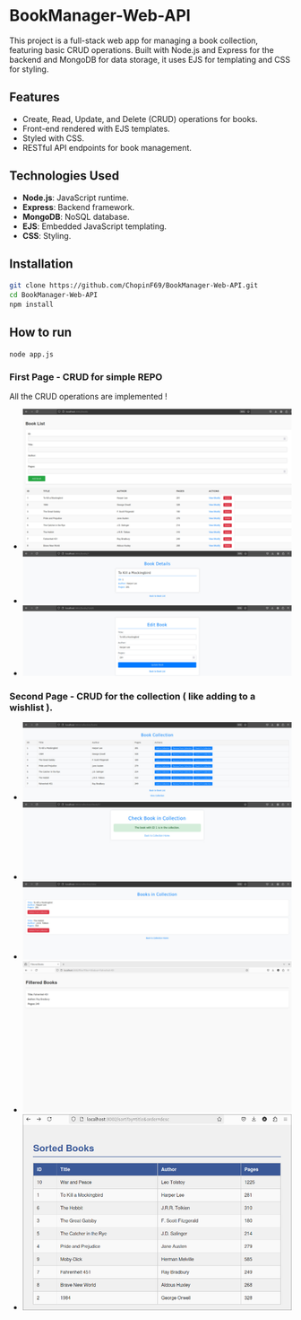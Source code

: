 # BookManager-Web-API

This project is a full-stack web app for managing a book collection, featuring basic CRUD operations. Built with Node.js and Express for the backend and MongoDB for data storage, it uses EJS for templating and CSS for styling.

## Features

- Create, Read, Update, and Delete (CRUD) operations for books.
- Front-end rendered with EJS templates.
- Styled with CSS.
- RESTful API endpoints for book management.

## Technologies Used

- **Node.js**: JavaScript runtime.
- **Express**: Backend framework.
- **MongoDB**: NoSQL database.
- **EJS**: Embedded JavaScript templating.
- **CSS**: Styling.

## Installation

   ```bash
   git clone https://github.com/ChopinF69/BookManager-Web-API.git
   cd BookManager-Web-API
   npm install
   ```

## How to run 
  ```
  node app.js
  ```
### First Page - CRUD for simple REPO
All the CRUD operations are implemented ! 
- ![Books overview](./public/assets/books.jpeg)
- ![Only one book preview](./public/assets/bookId.jpeg)
- ![To edit a book](./public/assets/booksIdEdit.jpeg)
### Second Page - CRUD for the collection ( like adding to a wishlist ).
- ![Books to choose to add the collection](./public/assets/collectionHome.jpeg)
- ![Simple check if the book is in the collection (each book is unique in collection)](./public/assets/collectionCheckId.jpeg)
- ![View the collection](./public/assets/collectionView.jpeg)
- ![Filter](./public/assets/filter.png)
- ![Sort](./public/assets/sort.png)
